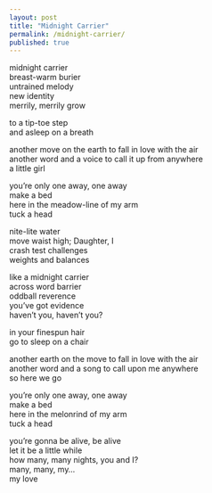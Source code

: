 ```yaml
---
layout: post
title: "Midnight Carrier"
permalink: /midnight-carrier/
published: true
---
```


midnight carrier  
breast-warm burier  
untrained melody  
new identity  
merrily, merrily grow  

to a tip-toe step  
and asleep on a breath  

another move on the earth to fall in love with the air  
another word and a voice to call it up from anywhere  
a little girl  

you’re only one away, one away   
make a bed  
here in the meadow-line of my arm  
tuck a head  

nite-lite water  
move waist high; Daughter, I  
crash test challenges  
weights and balances  

like a midnight carrier  
across word barrier  
oddball reverence  
you’ve got evidence  
haven’t you, haven’t you?  

in your finespun hair  
go to sleep on a chair  

another earth on the move to fall in love with the air  
another word and a song to call upon me anywhere  
so here we go  

you’re only one away, one away   
make a bed  
here in the melonrind of my arm  
tuck a head  

you’re  gonna be alive, be alive  
let it be a little while  
how many, many nights, you and I?  
many, many, my…  
my love  


